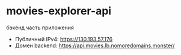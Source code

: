 # movies-explorer-api
бэкенд часть приложения
- Публичный IPv4:  https://130.193.57.176
- Домен backend:  https://api.movies.lb.nomoredomains.monster/
